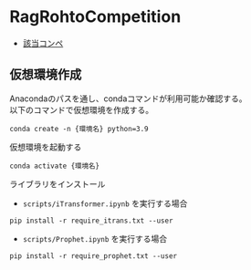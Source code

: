 # RagRohtoCompetition

- [該当コンペ](https://raggle.jp/competition/617b10e9-a71b-4f2a-a9ee-ffe11d8d64ae#overview)

## 仮想環境作成
Anacondaのパスを通し、condaコマンドが利用可能か確認する。  
以下のコマンドで仮想環境を作成する。  
```shell
conda create -n {環境名} python=3.9
```
仮想環境を起動する  
```shell
conda activate {環境名}
```
ライブラリをインストール  
- `scripts/iTransformer.ipynb` を実行する場合
```shell
pip install -r require_itrans.txt --user
```
- `scripts/Prophet.ipynb` を実行する場合
```shell
pip install -r require_prophet.txt --user
```